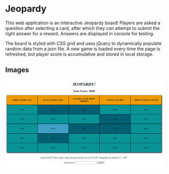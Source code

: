 # Jeopardy

This web application is an interactive Jeopardy board! Players are asked a question after selecting a card, after which they can attempt to submit the right answer for a reward. Answers are displayed in console for testing.

The board is styled with CSS grid and uses jQuery to dynamically populate random data from a json file. A new game is loaded every time the page is refreshed, but player score is accumulative and stored in local storage. 

## Images
![preview image](./preview.png)

